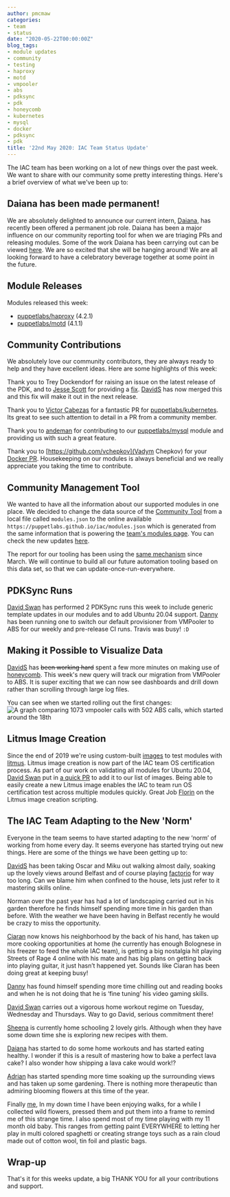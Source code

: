 ```yaml
---
author: pmcmaw
categories:
- team
- status
date: "2020-05-22T00:00:00Z"
blog_tags:
- module updates
- community
- testing
- haproxy
- motd
- vmpooler
- abs
- pdksync
- pdk
- honeycomb
- kubernetes
- mysql
- docker
- pdksync
- pdk
title: '22nd May 2020: IAC Team Status Update'
---
```

The IAC team has been working on a lot of new things over the past week. We want to share with our community some pretty interesting things. Here's a brief overview of what we've been up to:

## Daiana has been made permanent!

We are absolutely delighted to announce our current intern, [Daiana](https://github.com/daianamezdrea), has recently been offered a permanent job role. Daiana has been a major influence on our community reporting tool for when we are triaging PRs and releasing modules. Some of the work Daiana has been carrying out can be viewed [here](https://github.com/puppetlabs/community_management/pull/22/). We are so excited that she will be hanging around! We are all looking forward to have a celebratory beverage together at some point in the future.

## Module Releases

Modules released this week:
- [puppetlabs/haproxy](https://github.com/puppetlabs/puppetlabs-haproxy) (4.2.1)
- [puppetlabs/motd](https://github.com/puppetlabs/puppetlabs-motd) (4.1.1)

## Community Contributions

We absolutely love our community contributors, they are always ready to help and they have excellent ideas. Here are some highlights of this week:

Thank you to Trey Dockendorf for raising an issue on the latest release of the PDK, and to [Jesse Scott](https://github.com/scotje) for providing a [fix](https://github.com/puppetlabs/pdk/pull/883). [DavidS](https://github.com/DavidS) has now merged this and this fix will make it out in the next release.

Thank you to [Victor Cabezas](https://github.com/Wiston999) for a fantastic PR for [puppetlabs/kubernetes](https://github.com/puppetlabs/puppetlabs-kubernetes). Its great to see such attention to detail in a PR from a community member.

Thank you to [andeman](https://github.com/andeman) for contributing to our [puppetlabs/mysql](https://github.com/puppetlabs/puppetlabs-mysql) module and providing us with such a great feature.

Thank you to [https://github.com/vchepkov](Vadym Chepkov) for your [Docker PR](https://github.com/puppetlabs/puppetlabs-docker/pull/613). Housekeeping on our modules is always beneficial and we really appreciate you taking the time to contribute.

## Community Management Tool

We wanted to have all the information about our supported modules in one place. We decided to change the data source of the [Community Tool](https://puppetlabs.github.io/community_management/) from a local file called `modules.json` to the online available `https://puppetlabs.github.io/iac/modules.json` which is generated from the same information that is powering the [team's modules page](https://puppetlabs.github.io/iac/modules/). You can check the new updates [here](https://github.com/puppetlabs/community_management/pull/22).

The report for our tooling has been using the [same mechanism](https://github.com/puppetlabs/community_management/pull/12) since March. We will continue to build all our future automation tooling based on this data set, so that we can update-once-run-everywhere.

## PDKSync Runs

[David Swan](https://github.com/david22swan) has performed 2 PDKSync runs this week to include generic template updates in our modules and to add Ubuntu 20.04 support. [Danny](https://github.com/carabasdaniel) has been running one to switch our default provisioner from VMPooler to ABS for our weekly and pre-release CI runs. Travis was busy! `:D`

## Making it Possible to Visualize Data

[DavidS](https://github.com/DavidS) has <del>been working hard</del> spent a few more minutes on making use of [honeycomb](https://honeycomb.io/). This week's new query will track our migration from VMPooler to ABS. It is super exciting that we can now see dashboards and drill down rather than scrolling through large log files.

You can see when we started rolling out the first changes:
![A graph comparing 1073 vmpooler calls with 502 ABS calls, which started around the 18th](/devx/assets/2020-05-22-status-update/vmpooler-abs-migration-tracker.png)

## Litmus Image Creation

Since the end of 2019 we're using custom-built [images](https://github.com/puppetlabs/litmusimage) to test modules with [litmus](https://github.com/puppetlabs/puppet_litmus). Litmus image creation is now part of the IAC team OS certification process. As part of our work on validating all modules for Ubuntu 20.04, [David Swan](https://github.com/david22swan) put in [a quick PR](https://github.com/puppetlabs/litmusimage/pull/23/files) to add it to our list of images. Being able to easily create a new Litmus image enables the IAC to team run OS certification test across multiple modules quickly. Great Job [Florin](https://github.com/florindragos) on the Litmus image creation scripting.

## The IAC Team Adapting to the New 'Norm'

Everyone in the team seems to have started adapting to the new ‘norm’ of working from home every day. It seems everyone has started trying out new things. Here are some of the things we have been getting up to:

[DavidS](https://github.com/DavidS) has been taking Oscar and Miku out walking almost daily, soaking up the lovely views around Belfast and of course playing [factorio](https://factorio.com/) for way too long. Can we blame him when confined to the house, lets just refer to it mastering skills online.

Norman over the past year has had a lot of landscaping carried out in his garden therefore he finds himself spending more time in his garden than before. With the weather we have been having in Belfast recently he would be crazy to miss the opportunity.

[Ciaran](https://github.com/sanfrancrisko) now knows his neighborhood by the back of his hand, has taken up more cooking opportunities at home (he currently has enough Bolognese in his freezer to feed the whole IAC team), is getting a big nostalgia hit playing Streets of Rage 4 online with his mate and has big plans on getting back into playing guitar, it just hasn’t happened yet. Sounds like Ciaran has been doing great at keeping busy!

[Danny](https://github.com/carabasdaniel) has found himself spending more time chilling out and reading books and when he is not doing that he is ‘fine tuning’ his video gaming skills.

[David Swan](https://github.com/david22swan) carries out a vigorous home workout regime on Tuesday, Wednesday and Thursdays. Way to go David, serious commitment there!

[Sheena](https://github.com/sheenaajay) is currently home schooling 2 lovely girls. Although when they have some down time she is exploring new recipes with them.

[Daiana](https://github.com/daianamezdrea) has started to do some home workouts and has started eating healthy. I wonder if this is a result of mastering how to bake a perfect lava cake? I also wonder how shipping a lava cake would work!?

[Adrian](https://github.com/adrianiurca) has started spending more time soaking up the surrounding views and has taken up some gardening. There is nothing more therapeutic than admiring blooming flowers at this time of the year.

Finally [me](https://github.com/pmcmaw), In my down time I have been enjoying walks, for a while I collected wild flowers,  pressed them and put them into a frame to remind me of this strange time. I also spend most of my time playing with my 11 month old baby. This ranges from getting paint EVERYWHERE to letting her play in multi colored spaghetti or creating strange toys such as a rain cloud made out of cotton wool, tin foil and plastic bags.

## Wrap-up

That's it for this weeks update, a big THANK YOU for all your contributions and support.
